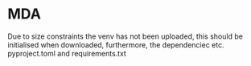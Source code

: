 # MDA

Due to size constraints the venv has not been uploaded, this should be initialised when downloaded, furthermore, the dependenciec etc. pyproject.toml and requirements.txt
